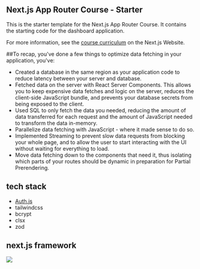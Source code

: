 ## Next.js App Router Course - Starter

This is the starter template for the Next.js App Router Course. It contains the starting code for the dashboard application.

For more information, see the [course curriculum](https://nextjs.org/learn) on the Next.js Website.

##To recap, you've done a few things to optimize data fetching in your application, you've:

- Created a database in the same region as your application code to reduce latency between your server and database.
- Fetched data on the server with React Server Components. This allows you to keep expensive data fetches and logic on the server, reduces the client-side JavaScript bundle, and prevents your database secrets from being exposed to the client.
- Used SQL to only fetch the data you needed, reducing the amount of data transferred for each request and the amount of JavaScript needed to transform the data in-memory.
- Parallelize data fetching with JavaScript - where it made sense to do so.
- Implemented Streaming to prevent slow data requests from blocking your whole page, and to allow the user to start interacting with the UI without waiting for everything to load.
- Move data fetching down to the components that need it, thus isolating which parts of your routes should be dynamic in preparation for Partial Prerendering.

## tech stack
- [Auth.js](https://authjs.dev/getting-started/introduction)
- tailwindcss
- bcrypt
- clsx
- zod

## next.js framework
![](./doc//next.js-framework.svg)
